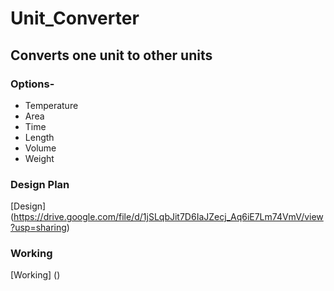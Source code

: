 # Unit_Converter
## Converts one unit to other units
### Options-
- Temperature
- Area
- Time
- Length
- Volume
- Weight

### Design Plan
[Design]
(https://drive.google.com/file/d/1jSLqbJit7D6IaJZecj_Aq6iE7Lm74VmV/view?usp=sharing)

### Working
[Working]
()
